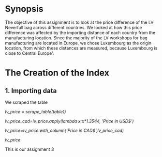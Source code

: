 # Synopsis
The objective of this assignment is to look at the price difference of the LV Neverfull bag across different countries. We looked at how this price difference was affected by the importing distance of each country from the manufacturing location. Since the majority of the LV workshops for bag manufacturing are located in Europe, we chose Luxembourg as the origin location, from which these distances are measured, because Luxembourg is close to Central Europe'.

# The Creation of the Index
## 1. Importing data
We scraped the table 

<i>lv_price = scrape_table(table1)

lv_price_cad=lv_price.apply(lambda x:x*1.3544, 'Price in USD$')

lv_price=lv_price.with_column('Price in CAD$',lv_price_cad)

lv_price</i>

This is our assignment 3
